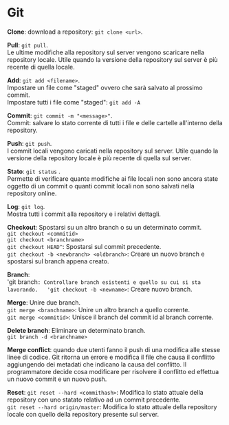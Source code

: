 # Git

**Clone**: download a repository: `git clone <url>`.  

**Pull**: `git pull`.  
Le ultime modifiche alla repository sul server vengono scaricare nella repository locale. Utile quando la versione della repository sul server è più recente di quella locale.  


**Add**: `git add <filename>`.  
Impostare un file come "staged" ovvero che sarà salvato al prossimo commit.  
Impostare tutti i file come "staged": `git add -A`  


**Commit**: `git commit -m "<message>"`.  
Commit: salvare lo stato corrente di tutti i file e delle cartelle all'interno della repository.  


**Push**: `git push`.  
I commit locali vengono caricati nella repository sul server. Utile quando la versione della repository locale è più recente di quella sul server.  


**Stato**: `git status` .  
Permette di verificare quante modifiche ai file locali non sono ancora state oggetto di un commit o quanti commit locali non sono salvati nella repository online.  


**Log**: `git log`.  
Mostra tutti i commit alla repository e i relativi dettagli.  


**Checkout**: Spostarsi su un altro branch o su un determinato commit.  
`git checkout <commitid>`  
`git checkout <branchname>`  
`git checkout HEAD^`: Spostarsi sul commit precedente.  
`git checkout -b <newbranch> <oldbranch>`: Creare un nuovo branch e spostarsi sul branch appena creato.  


**Branch**:  
'git branch`: Controllare branch esistenti e quello su cui si sta lavorando.  
'git checkout -b <newname>`: Creare nuovo branch.  


**Merge**: Unire due branch.  
`git merge <branchname>`: Unire un altro branch a quello corrente.  
`git merge <commitid>`: Unisce il branch del commit id al branch corrente.  


**Delete branch**: Eliminare un determinato branch.  
`git branch -d <branchname>`  


**Merge conflict**: quando due utenti fanno il push di una modifica alle stesse linee di codice. Git ritorna un errore e modifica il file che causa il conflitto aggiungendo dei metadati che indicano la causa del conflitto. Il programmatore decide cosa modificare per risolvere il conflitto ed effettua un nuovo commit e un nuovo push.  


**Reset**: 
`git reset --hard <commithash>`: Modifica lo stato attuale della repository con uno statato relativo ad un commit precedente.  
`git reset --hard origin/master`: Modifica lo stato attuale della repository locale con quello della repository presente sul server.  






